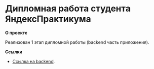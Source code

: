# Дипломная работа студента ЯндексПрактикума

**О проекте**

Реализован 1 этап дипломной работы (backend часть приложения).

**Ссылки**

* [Ссылка на backend](https://api.workshop-diploma.nomoreparties.sbs).
